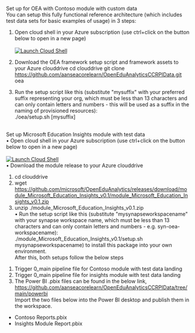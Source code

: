 Set up for OEA with Contoso module with custom data<br/>
You can setup this fully functional reference architecture (which includes test data sets for basic examples of usage) in 3 steps:<br/>
1.	Open cloud shell in your Azure subscription (use ctrl+click on the button below to open in a new page)<br/><br/>
 [![Launch Cloud Shell](https://azurecomcdn.azureedge.net/mediahandler/acomblog/media/Default/blog/launchcloudshell.png "Launch Cloud Shell")](https://shell.azure.com/bash)<br>

2.	Download the OEA framework setup script and framework assets to your Azure clouddrive
cd clouddrive
git clone https://github.com/aanseacorelearn/OpenEduAnalyticsCCRPIData.git oea
 
3.	Run the setup script like this (substitute "mysuffix" with your preferred suffix representing your org, which must be less than 13 characters and can only contain letters and numbers - this will be used as a suffix in the naming of provisioned resources):<br/>
./oea/setup.sh [mysuffix]<br/><br/>

Set up Microsoft Education Insights module with test data<br/>
•	Open cloud shell in your Azure subscription (use ctrl+click on the button below to open in a new page)<br/><br/>
    [![Launch Cloud Shell](https://azurecomcdn.azureedge.net/mediahandler/acomblog/media/Default/blog/launchcloudshell.png "Launch Cloud Shell")](https://shell.azure.com/bash)<br>
•	Download the module release to your Azure clouddrive<br/>
1.	cd clouddrive
2.	wget https://github.com/microsoft/OpenEduAnalytics/releases/download/module_Microsoft_Education_Insights_v0.1/module_Microsoft_Education_Insights_v0.1.zip
3.	unzip ./module_Microsoft_Education_Insights_v0.1.zip<br/>
•	Run the setup script like this (substitute "mysynapseworkspacename" with your synapse workspace name, which must be less than 13 characters and can only contain letters and numbers - e.g. syn-oea-workspacename):<br/>
./module_Microsoft_Education_Insights_v0.1/setup.sh mysynapseworkspacename) to install this package into your own environment.<br/>
After this, both setups follow the below steps<br/>
1)	Trigger 0_main pipeline file for Contoso module with test data landing
2)	Trigger 0_main pipeline file for insights module with test data landing
3)	The Power BI .pbix files can be found in the below link, <br/>
    https://github.com/aanseacorelearn/OpenEduAnalyticsCCRPIData/tree/main/powerbi<br/>
	Import the two files below into the Power BI desktop and publish them in the workspace.<br/>
-	Contoso Reports.pbix<br/>
-	Insights Module Report.pbix<br/>